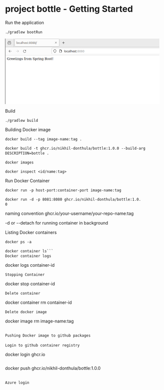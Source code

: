 # project bottle - Getting Started

Run the application

```
./gradlew bootRun
```
<img align=center src=assets/localhost001.png> 

Build

```
./gradlew build
```

Building Docker image
```
docker build --tag image-name:tag .
```
```
docker build -t ghcr.io/nikhil-donthula/bottle:1.0.0 --build-arg DESCRIPTION=bottle .
```
```
docker images
```
```
docker inspect <id/name:tag>
```

Run Docker Container 

```
docker run -p host-port:container-port image-name:tag
```
```
docker run -d -p 8081:8080 ghcr.io/nikhil-donthula/bottle:1.0.
0
```
naming convention ghcr.io/your-username/your-repo-name:tag

-d or --detach for running container in background

Listing Docker containers
```
docker ps -a
```
```
docker container ls```
Docker container logs
```
docker logs container-id
```
Stopping Container 
```
docker stop container-id
```
Delete container
```
docker container rm container-id
```
Delete docker image
```
docker image rm image-name:tag
```

Pushing Docker image to github packages

Login to github container registry
```
docker login ghcr.io
```
```
docker push ghcr.io/nikhil-donthula/bottle:1.0.0
```

Azure login